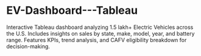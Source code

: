 # EV-Dashboard---Tableau
Interactive Tableau dashboard analyzing 1.5 lakh+ Electric Vehicles across the U.S. Includes insights on sales by state, make, model, year, and battery range. Features KPIs, trend analysis, and CAFV eligibility breakdown for decision-making.
